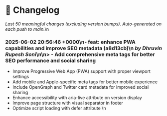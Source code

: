 # 📝 Changelog
_Last 50 meaningful changes (excluding version bumps). Auto-generated on each push to main._\n
### 2025-06-02 20:56:46 +0000\n- feat: enhance PWA capabilities and improve SEO metadata (a8d13cb)\n  _by Dhruvin Rupesh Soni_\n\n> - Add comprehensive meta tags for better SEO performance and social sharing
- Improve Progressive Web App (PWA) support with proper viewport settings
- Add mobile and Apple-specific meta tags for better mobile experience
- Include OpenGraph and Twitter card metadata for improved social sharing
- Enhance accessibility with aria-live attribute on version display
- Improve page structure with visual separator in footer
- Optimize script loading with defer attribute
\n
